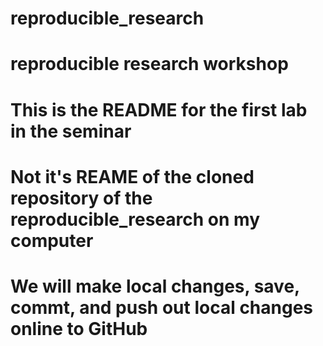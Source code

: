 # reproducible_research
# reproducible research workshop
# This is the README for the first lab in the seminar
# Not it's REAME of the cloned repository of the reproducible_research on my computer
# We will make local changes, save, commt, and push out local changes online to GitHub
